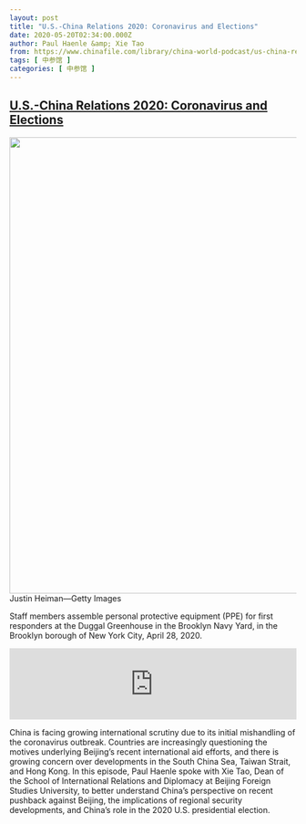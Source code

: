 ```yaml
---
layout: post
title: "U.S.-China Relations 2020: Coronavirus and Elections"
date: 2020-05-20T02:34:00.000Z
author: Paul Haenle &amp; Xie Tao
from: https://www.chinafile.com/library/china-world-podcast/us-china-relations-2020-coronavirus-and-elections
tags: [ 中参馆 ]
categories: [ 中参馆 ]
---
```

<!--1589942040000-->
[U.S.-China Relations 2020: Coronavirus and Elections](https://www.chinafile.com/library/china-world-podcast/us-china-relations-2020-coronavirus-and-elections)
------

<div>
<div class="view view-featured-photo view-id-featured_photo view-display-id-panel_pane_1 visual-box view-dom-id-80e84524db4c03b5a3d5168753940c6c"> <div class="content view-content"> <div class="views-row views-row-1"> <div class="views-field views-field-field-common-featured-photo"> <div class="field-content"><a "",="" ""}"="" "alt":="" class="colorbox" data-cbox-img-attrs="{" data-colorbox-gallery="gallery-node-52181-zIZnG6MdorI" href="https://www.chinafile.com/sites/default/files/assets/images/article/featured/52181_sm.jpg" title="U.S.-China Relations 2020: Coronavirus and Elections" title":=""><img alt="" height="800" referrerpolicy="no-referrer" src="https://www.chinafile.com/sites/default/files/styles/large/public/assets/images/article/featured/52181_sm.jpg?itok=IVVrM8ak" title="" width="1200"/></a></div> </div> <div> <div class="photo-credit">Justin Heiman—Getty Images</div> </div> <div> <div class="photo-caption"><p>Staff members assemble personal protective equipment (PPE) for first responders at the Duggal Greenhouse in the Brooklyn Navy Yard, in the Brooklyn borough of New York City, April 28, 2020.</p></div> </div> </div> </div> </div> <div class="content"> <div class="field field-name-field-soundcloud-url field-type-soundcloud field-label-hidden"> <iframe frameborder="no" height="125" scrolling="no" src="https://w.soundcloud.com/player/?visual=false&amp;url=https%3A%2F%2Fapi.soundcloud.com%2Ftracks%2F806886025&amp;show_artwork=true&amp;auto_play=false&amp;show_playcount=true&amp;color=dd2f26" width="100%"></iframe> </div><div class="field field-name-body field-type-text-with-summary field-label-hidden"> <p class="dropcap">China is facing growing international scrutiny due to its initial mishandling of the coronavirus outbreak. Countries are increasingly questioning the motives underlying Beijing’s recent international aid efforts, and there is growing concern over developments in the South China Sea, Taiwan Strait, and Hong Kong. In this episode, Paul Haenle spoke with Xie Tao, Dean of the School of International Relations and Diplomacy at Beijing Foreign Studies University, to better understand China’s perspective on recent pushback against Beijing, the implications of regional security developments, and China’s role in the 2020 U.S. presidential election.<span class="cube"></span></p> </div> </div>
</div>
